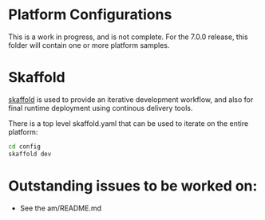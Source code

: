 # Platform Configurations

This is a work in progress, and is not complete. For the 7.0.0 release, this folder will contain one or more platform samples.


# Skaffold 

[skaffold](https://skaffold-latest.firebaseapp.com/) is used to provide an iterative development workflow, and also for final runtime deployment using continous delivery tools.

There is a top level skaffold.yaml that can be used to iterate on the entire platform:

```bash
cd config
skaffold dev
```

# Outstanding issues to be worked on:

*  See the am/README.md
